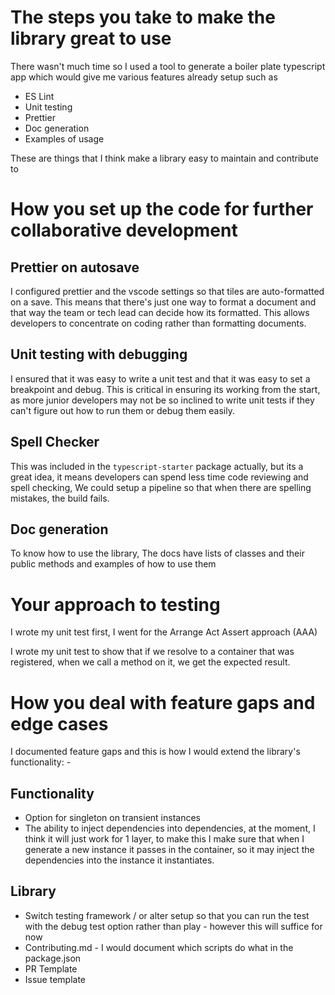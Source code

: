 # The steps you take to make the library great to use

There wasn't much time so I used a tool to generate a boiler plate typescript app
which would give me various features already setup such as

- ES Lint
- Unit testing
- Prettier
- Doc generation
- Examples of usage

These are things that I think make a library easy to maintain and contribute to

# How you set up the code for further collaborative development

## Prettier on autosave

I configured prettier and the vscode settings so that tiles are auto-formatted on a save.
This means that there's just one way to format a document and that way the team or tech lead
can decide how its formatted. This allows developers to concentrate on coding rather than formatting
documents.

## Unit testing with debugging

I ensured that it was easy to write a unit test and that it was easy to set a breakpoint and debug.
This is critical in ensuring its working from the start, as more junior developers may not be so
inclined to write unit tests if they can't figure out how to run them or debug them easily.

## Spell Checker

This was included in the `typescript-starter` package actually, but its a great idea, it means developers
can spend less time code reviewing and spell checking, We could setup a pipeline so that when there are
spelling mistakes, the build fails.

## Doc generation

To know how to use the library, The docs have lists of classes and their public methods and examples of how to use them

# Your approach to testing

I wrote my unit test first, I went for the Arrange Act Assert approach (AAA)

I wrote my unit test to show that if we resolve to a container that was registered,
when we call a method on it, we get the expected result.

# How you deal with feature gaps and edge cases

I documented feature gaps and this is how I would extend the library's functionality: -

## Functionality

- Option for singleton on transient instances
- The ability to inject dependencies into dependencies, at the moment, I think it will just work for 1 layer,
  to make this I make sure that when I generate a new instance it passes in the container, so it may inject
  the dependencies into the instance it instantiates.

## Library

- Switch testing framework / or alter setup so that you can run the test with the debug test option rather than play - however this will suffice for now
- Contributing.md - I would document which scripts do what in the package.json
- PR Template
- Issue template
